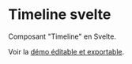 # Timeline svelte

Composant "Timeline" en Svelte.

Voir la [démo éditable et exportable](https://peufone.github.io/timeline/).
